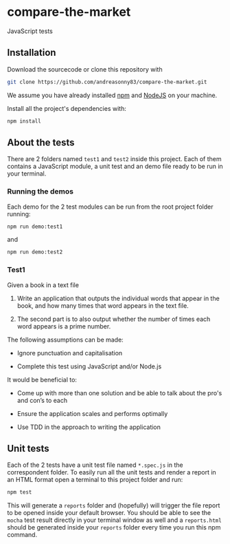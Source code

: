 # compare-the-market

JavaScript tests

## Installation

Download the sourcecode or clone this repository with

```sh
git clone https://github.com/andreasonny83/compare-the-market.git
```

We assume you have already installed [npm](https://www.npmjs.com/)
and [NodeJS](node.js) on your machine.

Install all the project's dependencies with:

```sh
npm install
```

## About the tests

There are 2 folders named `test1` and `test2` inside this project.
Each of them contains a JavaScript module, a unit test and an demo file
ready to be run in your terminal.

### Running the demos

Each demo for the 2 test modules can be run from the root project folder
running:

```sh
npm run demo:test1
```

and

```sh
npm run demo:test2
```

### Test1

Given a book in a text file

1.  Write an application that outputs the individual words that appear in
the book, and how many times that word appears in the text file.

2.  The second part is to also output whether the number of times each
word appears is a prime number.

The following assumptions can be made:

*   Ignore punctuation and
capitalisation

*   Complete this test using JavaScript and/or Node.js

It would be beneficial to:

*   Come up with more than one solution and be able to talk about the pro's
and con’s to each

*   Ensure the application scales and performs optimally

*   Use TDD in the approach to writing the application

## Unit tests

Each of the 2 tests have a unit test file named `*.spec.js` in the
correspondent folder.
To easily run all the unit tests and render a report in an HTML format
open a terminal to this project folder and run:

```sh
npm test
```

This will generate a `reports` folder and (hopefully) will trigger the file
report to be opened inside your default browser. You should be able to see
the `mocha` test result directly in your terminal window as well and a
`reports.html` should be generated inside your `reports` folder every time
you run this npm command.
